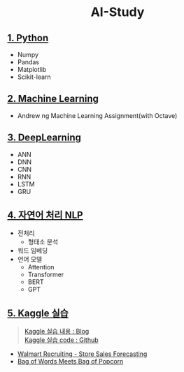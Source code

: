 <div align = 'center'>
<h1>AI-Study</h1>
</div>

<!--
## Supervised Learning
- CNN network - Plant Seedling Classification   
  Model Architecture : CNN network
  Dataset : Plant Seedling Classification in kaggle

## Unsupervised Learning

## Reinforced Learning
-->

## [1. Python](https://github.com/sejin-k/DeepLearning-study/tree/master/1.Python)
- Numpy
- Pandas
- Matplotlib
- Scikit-learn

## [2. Machine Learning](https://github.com/sejin-k/DeepLearning-study/tree/master/2.Machin_Learning)
- Andrew ng Machine Learning Assignment(with Octave)
  
## [3. DeepLearning](https://github.com/sejin-k/DeepLearning-study/tree/master/3.DeepLearning)
- ANN
- DNN
- CNN
- RNN
- LSTM
- GRU

## [4. 자연어 처리 NLP](https://github.com/sejin-k/DeepLearning-study/tree/master/4.NLP)
- 전처리
  - 형태소 분석
- 워드 임베딩
- 언어 모델
  - Attention
  - Transformer
  - BERT
  - GPT

## [5. Kaggle 실습](https://github.com/sejin-k/Kaggle)
> [Kaggle 실습 내용 : Blog](https://sj-star.tistory.com/category/AI/Kaggle)\
> [Kaggle 실습 code : Github](https://github.com/sejin-k/Kaggle)

- [Walmart Recruiting - Store Sales Forecasting](https://sj-star.tistory.com/37?category=1214797)
- [Bag of Words Meets Bag of Popcorn](https://sj-star.tistory.com/36?category=1214797)

